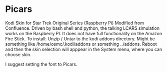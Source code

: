 # Picars
Kodi Skin for Star Trek Original Series (Raspberry Pi)
Modified from Confluence.
Driven by bash shell and python, the talking LCARS simulation works on the Raspberry PI. It does not have full functionality on the Amazon Fire Stick.
To install:
Unzip / Untar to the kodi addons directory. Might be something like /home/osmc/.kodi/addons or something ../addons.
Reboot and then the skin selection will apppear in the System menu, where you can choose skin.

I suggest setting the font to Picars.

